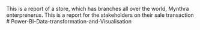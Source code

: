 This is a report  of a store, which has branches all over the world, Mynthra enterprenerus. This is a report for the stakeholders  on their sale transaction # Power-BI-Data-transformation-and-Visualisation
